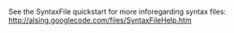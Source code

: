 See the SyntaxFile quickstart for more inforegarding syntax files:
http://alsing.googlecode.com/files/SyntaxFileHelp.htm